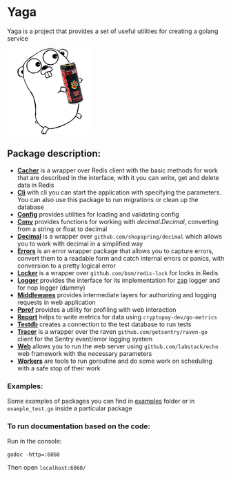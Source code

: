 # Yaga
Yaga is a project that provides a set of useful utilities for creating a golang service

![Documentation](./github/logo.png)

## Package description:

- [**Cacher**](./cacher) is a wrapper over Redis client with the basic methods for work that are described in the interface, with it you can write, get and delete data in Redis
- [**Cli**](./cli) with cli you can start the application with specifying the parameters. You can also use this package to run migrations or clean up the database
- [**Config**](./config) provides utilities for loading and validating config
- [**Conv**](./conv) provides functions for working with *decimal.Decimal*, converting from a string or float to decimal
- [**Decimal**](./decimal) is a wrapper over `github.com/shopspring/decimal` which allows you to work with decimal in a simplified way
- [**Errors**](./errors) is an error wrapper package that allows you to capture errors, convert them to a readable form and catch internal errors or panics, with conversion to a pretty logical error
- [**Locker**](./locker) is a wrapper over `github.com/bsm/redis-lock` for locks in Redis
- [**Logger**](./logger) provides the interface for its implementation for [zap](github.com/uber-go/zap) logger and for nop logger (dummy)
- [**Middlewares**](./middlewares) provides intermediate layers for authorizing and logging requests in web application
- [**Pprof**](./pprof) provides a utility for profiling with web interaction
- [**Report**](./report) helps to write metrics for data using `cryptopay-dev/go-metrics`
- [**Testdb**](./testdb) creates a connection to the test database to run tests
- [**Tracer**](./tracer) is a wrapper over the raven `github.com/getsentry/raven-go` client for the Sentry event/error logging system
- [**Web**](./web) allows you to run the web server using `github.com/labstack/echo` web framework with the necessary parameters
- [**Workers**](./workers) are tools to run goroutine and do some work on scheduling with a safe stop of their work

### Examples:

Some examples of packages you can find in [examples](./examples) folder or in `example_test.go` inside a particular package

### To run documentation based on the code:

Run in the console:
```
godoc -http=:6060
``` 
Then open `localhost:6060/`
